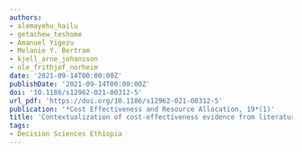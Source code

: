 ```yaml
---
authors:
- alemayehu_hailu
- getachew_teshome
- Amanuel Yigezu
- Melanie Y. Bertram
- kjell_arne_johansson
- ole_frithjof_norheim
date: '2021-09-14T00:00:00Z'
publishDate: '2021-09-14T00:00:00Z'
doi: '10.1186/s12962-021-00312-5'
url_pdf: 'https://doi.org/10.1186/s12962-021-00312-5'
publication: '*Cost Effectiveness and Resource Allocation, 19*(1)'
title: 'Contextualization of cost-effectiveness evidence from literature for 382 health interventions for the Ethiopian essential health services package revision'
tags:
- Decision Sciences Ethiopia
---
```

